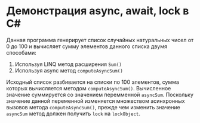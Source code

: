# Демонстрация async, await, lock в C\#

Данная программа генерирует список случайных натуральных чисел от 0 до 100 и вычисляет сумму элементов данного списка двумя способами:

1. Используя LINQ метод расширения `Sum()`
2. Используя async метод `computeAsyncSum()`

Исходный список разбивается на списки по 100 элементов, сумма которых вычисляется методом `computeAsyncSum()`. Вычисленное значение суммируется со значением перемменной `asyncSum`. Поскольку значение данной переменной изменяется множеством асинхронных вызовов метода `computeAsyncSum()`, прежде чем изменить значение `asyncSum` метод должен получить `lock` на `lockObject`.
